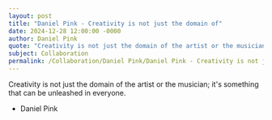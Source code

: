 ```yaml
---
layout: post
title: "Daniel Pink - Creativity is not just the domain of"
date: 2024-12-28 12:00:00 -0000
author: Daniel Pink
quote: "Creativity is not just the domain of the artist or the musician; it's something that can be unleashed in everyone."
subject: Collaboration
permalink: /Collaboration/Daniel Pink/Daniel Pink - Creativity is not just the domain of
---
```


Creativity is not just the domain of the artist or the musician; it's something that can be unleashed in everyone.

- Daniel Pink

